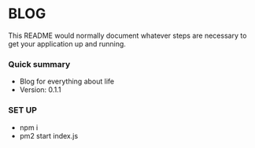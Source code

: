 # BLOG #

This README would normally document whatever steps are necessary to get your application up and running.

### Quick summary ###

* Blog for everything about life 
* Version: 0.1.1

### SET UP ###

* npm i
* pm2 start index.js
